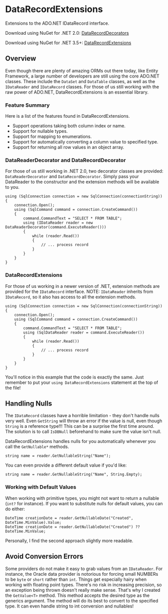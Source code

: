 # DataRecordExtensions

Extensions to the ADO.NET IDataRecord interface.

Download using NuGet for .NET 2.0: [DataRecordDecorators](http://nuget.org/packages/DataRecordDecorators)

Download using NuGet for .NET 3.5+: [DataRecordExtensions](http://nuget.org/packages/DataRecordExtensions)

## Overview
Even though there are plenty of amazing ORMs out there today, like Entity Framework, a large number of developers are still using the core ADO.NET classes. These include the `DataSet` and `DataTable` classes, as well as the `IDataReader` and `IDataRecord` classes. For those of us still working with the raw power of ADO.NET, DataRecordExtensions is an essential library.

### Feature Summary
Here is a list of the features found in DataRecordExtensions.
* Support operations taking both column index or name.
* Support for nullable types.
* Support for mapping to enumerations.
* Support for automatically converting a column value to specified type.
* Support for returning all row values in an object array.

### DataReaderDecorator and DataRecordDecorator
For those of us still working in .NET 2.0, two decorator classes are provided: `DataReaderDecorator` and `DataRecordDecorator`. Simply pass your DataReader to the constructor and the extension methods will be available to you.

	using (SqlConnection connection = new SqlConnection(connectionString))
	{
		connection.Open();
		using (SqlCommand command = connection.CreateCommand())
		{
			command.CommandText = "SELECT * FROM TABLE";
			using (IDataReader reader = new DataReaderDecorator(command.ExecuteReader()))
			{
				while (reader.Read())
				{
					// ... process record
				}
			}
		}
	}


### DataRecordExtensions
For those of us working in a newer version of .NET, extension methods are provided for the `IDataRecord` interface. NOTE: `IDataReader` inherits from `IDataRecord`, so it also has access to all the extension methods.

	using (SqlConnection connection = new SqlConnection(connectionString))
	{
		connection.Open();
		using (SqlCommand command = connection.CreateCommand())
		{
			command.CommandText = "SELECT * FROM TABLE";
			using (SqlDataReader reader = command.ExecuteReader())
			{
				while (reader.Read())
				{
					// ... process record
				}
			}
		}
	}

You'll notice in this example that the code is exactly the same. Just remember to put your `using DataRecordExtensions` statement at the top of the file!

## Handling Nulls
The `IDataRecord` classes have a horrible limitation - they don't handle nulls very well. Even `GetString` will throw an error if the value is null, even though `String` is a reference type!!! This can be a surprise the first time around. The solution is to call `IsDBNull` beforehand to make sure the value isn't null.

DataRecordExtensions handles nulls for you automatically whenever you call the `GetNullable*` methods.

    string name = reader.GetNullableString("Name");
    
You can even provide a different default value if you'd like:

    string name = reader.GetNullableString("Name", String.Empty);

### Working with Default Values
When working with primitive types, you might not want to return a nullable (`int?` for instance). If you want to substitute nulls for default values, you can do either:

    DateTime creationDate = reader.GetNullableDate("Created", DateTime.MinValue).Value;
    DateTime creationDate = reader.GetNullableDate("Created") ?? DateTime.MinValue;
    
Personally, I find the second approach slightly more readable.

## Avoid Conversion Errors
Some providers do not make it easy to grab values from an `IDataReader`. For instance, the Oracle data provider is notorious for forcing small NUMBERs to be `byte` or `short` rather than `int`. Things get especially hairy when working with floating point types. There's no risk in increasing precision, so an exception being thrown doesn't really make sense. That's why I created the `GetValue<T>` method. This method accepts the desired type as the generics argument. The method will do its best to convert to the specified type. It can even handle string to int conversion and nullables!
